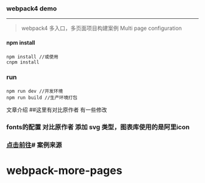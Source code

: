 ### webpack4 demo
------
>webpack4 多入口，多页面项目构建案例
 Multi page configuration
#### npm install
```
npm install //或使用 
cnpm install
```
### run
```
npm run dev //开发环境
npm run build //生产环境打包
```
文章介绍
##这里有对比原作者 有一些修改
### fonts的配置 对比原作者 添加 svg 类型，图表库使用的是阿里icon
### [点击前往](https://segmentfault.com/a/1190000014984842)# 案例来源 
# webpack-more-pages

